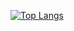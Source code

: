 [![Top Langs](https://github-readme-stats.vercel.app/api/top-langs/?username=anuraghazra&theme=midnight-purple)](https://github.com/anuraghazra/github-readme-stats)
